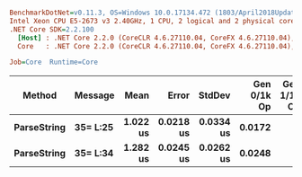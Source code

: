 ``` ini

BenchmarkDotNet=v0.11.3, OS=Windows 10.0.17134.472 (1803/April2018Update/Redstone4), VM=Hyper-V
Intel Xeon CPU E5-2673 v3 2.40GHz, 1 CPU, 2 logical and 2 physical cores
.NET Core SDK=2.2.100
  [Host] : .NET Core 2.2.0 (CoreCLR 4.6.27110.04, CoreFX 4.6.27110.04), 64bit RyuJIT
  Core   : .NET Core 2.2.0 (CoreCLR 4.6.27110.04, CoreFX 4.6.27110.04), 64bit RyuJIT

Job=Core  Runtime=Core  

```
|      Method |  Message |     Mean |     Error |    StdDev | Gen 0/1k Op | Gen 1/1k Op | Gen 2/1k Op | Allocated Memory/Op |
|------------ |--------- |---------:|----------:|----------:|------------:|------------:|------------:|--------------------:|
| **ParseString** | **35= L:25** | **1.022 us** | **0.0218 us** | **0.0334 us** |      **0.0172** |           **-** |           **-** |               **136 B** |
| **ParseString** | **35= L:34** | **1.282 us** | **0.0245 us** | **0.0262 us** |      **0.0248** |           **-** |           **-** |               **184 B** |
